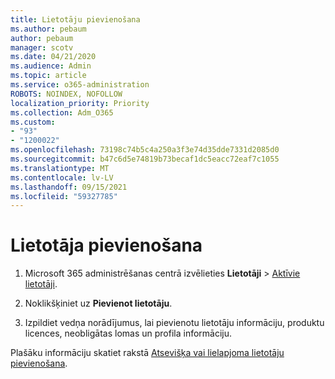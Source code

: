 ```yaml
---
title: Lietotāju pievienošana
ms.author: pebaum
author: pebaum
manager: scotv
ms.date: 04/21/2020
ms.audience: Admin
ms.topic: article
ms.service: o365-administration
ROBOTS: NOINDEX, NOFOLLOW
localization_priority: Priority
ms.collection: Adm_O365
ms.custom:
- "93"
- "1200022"
ms.openlocfilehash: 73198c74b5c4a250a3f3e74d35dde7331d2085d0
ms.sourcegitcommit: b47c6d5e74819b73becaf1dc5eacc72eaf7c1055
ms.translationtype: MT
ms.contentlocale: lv-LV
ms.lasthandoff: 09/15/2021
ms.locfileid: "59327785"
---
```

# <a name="add-a-user"></a>Lietotāja pievienošana

1. Microsoft 365 administrēšanas centrā izvēlieties **Lietotāji** > [Aktīvie lietotāji](https://admin.microsoft.com/Adminportal/Home?source=applauncher#/users).

2. Noklikšķiniet uz **Pievienot lietotāju**.

3. Izpildiet vedņa norādījumus, lai pievienotu lietotāju informāciju, produktu licences, neobligātas lomas un profila informāciju.

Plašāku informāciju skatiet rakstā [Atsevišķa vai lielapjoma lietotāju pievienošana](https://docs.microsoft.com/microsoft-365/admin/add-users/add-users).